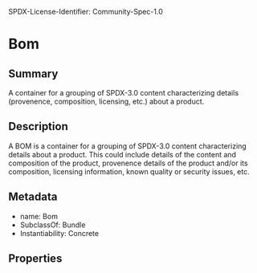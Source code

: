 SPDX-License-Identifier: Community-Spec-1.0

# Bom

## Summary

A container for a grouping of SPDX-3.0 content characterizing details
(provenence, composition, licensing, etc.) about a product.

## Description

A BOM is a container for a grouping of SPDX-3.0 content
characterizing details about a product.
This could include details of the content and composition of the product,
provenence details of the product and/or
its composition, licensing information, known quality or security issues, etc.

## Metadata

- name: Bom
- SubclassOf: Bundle
- Instantiability: Concrete

## Properties

